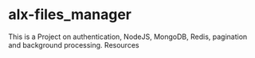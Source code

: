 # alx-files_manager
This is a Project on authentication, NodeJS, MongoDB, Redis, pagination and background processing.  Resources
